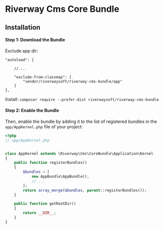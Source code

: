 Riverway Cms Core Bundle
========================

Installation
------------
#### Step 1: Download the Bundle
Exclude app dir:
```
"autoload": {

    //...

    "exclude-from-classmap": [
        "vendor/riverwaysoft/riverway-cms-bundle/app"
    ]
},
 ```

Install:
```composer require --prefer-dist riverwaysoft/riverway-cms-bundle```

#### Step 2: Enable the Bundle

Then, enable the bundle by adding it to the list of registered bundles
in the `app/AppKernel.php` file of your project:

```php
<?php
// app/AppKernel.php


class AppKernel extends \Riverway\Cms\CoreBundle\Application\Kernel
{
    public function registerBundles()
    {
        $bundles = [
            new AppBundle\AppBundle(),
            // ...
        ];
        return array_merge($bundles, parent::registerBundles());
    }

    public function getRootDir()
    {
        return __DIR__;
    }
}
```